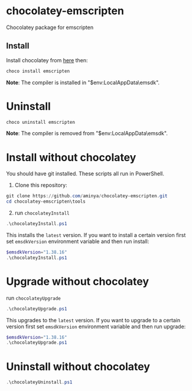 # chocolatey-emscripten
 Chocolatey package for emscripten

## Install
Install chocolatey from [here](https://chocolatey.org/install) then:
```ps1
choco install emscripten
```

**Note**: The compiler is installed in "$env:LocalAppData\emsdk".

# Uninstall
```ps1
choco uninstall emscripten
```

**Note**: The compiler is removed from "$env:LocalAppData\emsdk".

# Install without chocolatey
You should have git installed. These scripts all run in PowerShell.

1) Clone this repository:
```ps1
git clone https://github.com/aminya/chocolatey-emscripten.git
cd chocolatey-emscripten\tools
```

2) run `chocolateyInstall`
```ps1
.\chocolateyInstall.ps1
```

This installs the `latest` version. If you want to install a certain version first set `emsdkVersion` environment variable and then run install:
```ps1
$emsdkVersion="1.38.16"
.\chocolateyInstall.ps1
```

# Upgrade without chocolatey

run `chocolateyUpgrade`
```ps1
.\chocolateyUpgrade.ps1
```

This upgrades to the `latest` version. If you want to upgrade to a certain version first set `emsdkVersion` environment variable and then run upgrade:
```ps1
$emsdkVersion="1.38.16"
.\chocolateyUpgrade.ps1
```

# Uninstall without chocolatey
```ps1
.\chocolateyUninstall.ps1
```
